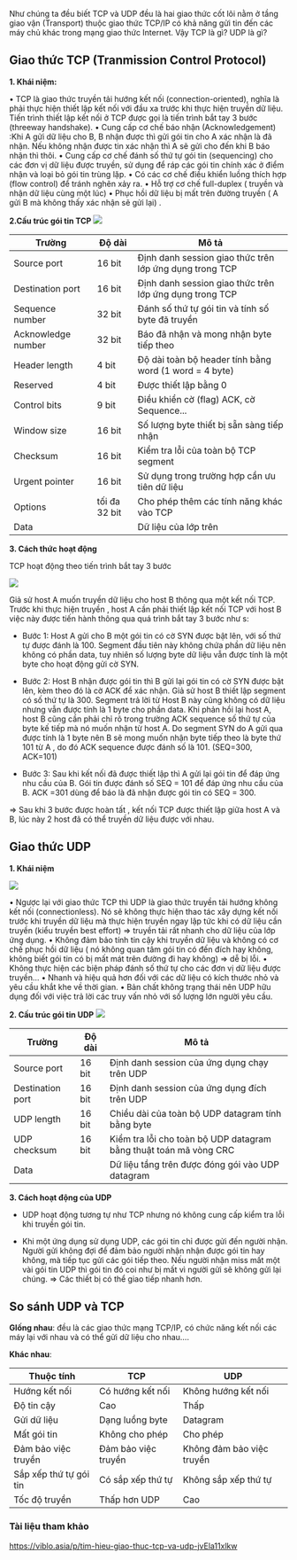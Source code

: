 Như chúng ta đều biết TCP và UDP đều là hai giao thức cốt lõi nằm ở tầng giao vận (Transport) thuộc giao thức TCP/IP có khả năng gửi tin đến các máy chủ khác trong mạng giao thức Internet. Vậy TCP là gì? UDP là gì?

## Giao thức TCP (Tranmission Control Protocol)
**1. Khái niệm:**

•	TCP là giao thức truyền tải hướng kết nối (connection-oriented), nghĩa là phải thực hiện thiết lập kết nối với đầu xa trước khi thực hiện truyền dữ liệu. Tiến trình thiết lập kết nối ở TCP được gọi là tiến trình bắt tay 3 bước (threeway handshake).
•	Cung cấp cơ chế báo nhận (Acknowledgement) :Khi A gửi dữ liệu cho B, B nhận được thì gửi gói tin cho A xác nhận là đã nhận. Nếu không nhận được tin xác nhận thì A sẽ gửi cho đến khi B báo nhận thì thôi.
•	Cung cấp cơ chế đánh số thứ tự gói tin (sequencing) cho các đơn vị dữ liệu được truyền, sử dụng để ráp các gói tin chính xác ở điểm nhận và loại bỏ gói tin trùng lặp.
•	Có các cơ chế điều khiển luồng thích hợp (flow control) để tránh nghẽn xảy ra.
•	Hỗ trợ cơ chế full-duplex ( truyền và nhận dữ liệu cùng một lúc)
•	Phục hồi dữ liệu bị mất trên đường truyền ( A gửi B mà không thấy xác nhận sẽ gửi lại) .

**2.Cấu trúc gói tin TCP**
![](https://images.viblo.asia/ca199b5e-2deb-42b0-ac36-33dbf30f3e20.png)

| Trường           | Độ dài       | Mô tả                                                     |
|------------------|--------------|-----------------------------------------------------------|
| Source port      | 16 bit       | Định danh session giao thức trên lớp ứng dụng trong TCP    |
| Destination port | 16 bit       | Định danh session giao thức trên lớp ứng dụng trong TCP    |
| Sequence number  | 32 bit       | Đánh số thứ tự gói tin và tính số byte đã truyền           |
| Acknowledge number | 32 bit      | Báo đã nhận và mong nhận byte tiếp theo                    |
| Header length    | 4 bit        | Độ dài toàn bộ header tính bằng word (1 word = 4 byte)     |
| Reserved         | 4 bit        | Được thiết lập bằng 0                                     |
| Control bits     | 9 bit        | Điều khiển cờ (flag) ACK, cờ Sequence...                   |
| Window size      | 16 bit       | Số lượng byte thiết bị sẵn sàng tiếp nhận                  |
| Checksum         | 16 bit       | Kiểm tra lỗi của toàn bộ TCP segment                       |
| Urgent pointer   | 16 bit       | Sử dụng trong trường hợp cần ưu tiên dữ liệu               |
| Options          | tối đa 32 bit | Cho phép thêm các tính năng khác vào TCP                   |
| Data             |              | Dữ liệu của lớp trên                                     |

**3. Cách thức hoạt động**

TCP hoạt động theo tiến trình bắt tay 3 bước

![](https://images.viblo.asia/a9965935-1470-4add-a99d-6556775e6619.png)

Giả sử host A muốn truyền dữ liệu cho host B thông qua một kết nối TCP. Trước khi thực hiện truyền , host A cần phải thiết lập kết nối TCP với host B việc này được tiến hành thông qua quá trình bắt tay 3 bước như s:

- Bước 1: Host A gửi cho B một gói tin có cờ SYN được bật lên, với số thứ tự được đánh là 100. Segment đầu tiên này không chứa phần dữ liệu nên không có phần data, tuy nhiên số lượng byte dữ liệu vẫn được tính là một byte cho hoạt động gửi cờ SYN.
- Bước 2: Host B nhận được gói tin thì B gửi lại gói tin có cờ SYN được bật lên, kèm theo đó là cờ ACK để xác nhận.
Giả sử host B thiết lập segment có số thứ tự là 300. Segment trả lời từ Host B này cũng không có dữ liệu nhưng vẫn được tính là 1 byte cho phần data. Khi phản hồi lại host A, host B cũng cần phải chỉ rõ trong trường ACK sequence số thứ tự của byte kế tiếp mà nó muốn nhận từ host A. Do segment SYN do A gửi qua được tính là 1 byte nên B sẽ mong muốn nhận byte tiếp theo là byte thứ 101 từ A , do đó ACK sequence được đánh số là 101. (SEQ=300, ACK=101)

- Bước 3: Sau khi kết nối đã được thiết lập thì A gửi lại gói tin để đáp ứng nhu cầu của B. Gói tin được đánh số SEQ = 101 để đáp ứng nhu cầu của B. ACK =301 dùng để báo là đã nhận được gói tin có SEQ = 300.

=> Sau khi 3 bước được hoàn tất , kết nối TCP được thiết lập giữa host A và B, lúc này 2 host đã có thể truyền dữ liệu được với nhau.

## Giao thức UDP

**1. Khái niệm**

![](https://encrypted-tbn0.gstatic.com/images?q=tbn:ANd9GcQr0n67zIDAGf0C9228SM2-HKWktHtetxZN5Q&usqp=CAU)

•	Ngược lại với giao thức TCP thì UDP là giao thức truyền tải hướng không kết nối (connectionless). Nó sẽ không thực hiện thao tác xây dựng kết nối trước khi truyền dữ liệu mà thực hiện truyền ngay lập tức khi có dữ liệu cần truyền (kiểu truyền best effort) => truyền tải rất nhanh cho dữ liệu của lớp ứng dụng.
•	Không đảm bảo tính tin cậy khi truyền dữ liệu và không có cơ chế phục hồi dữ liệu ( nó không quan tâm gói tin có đến đích hay không, không biết gói tin có bị mất mát trên đường đi hay không) => dễ bị lỗi.
•	Không thực hiện các biện pháp đánh số thứ tự cho các đơn vị dữ liệu được truyền…
•	Nhanh và hiệu quả hơn đối với các dữ liệu có kích thước nhỏ và yêu cầu khắt khe về thời gian.
•	Bản chất không trạng thái nên UDP hữu dụng đối với việc trả lời các truy vấn nhỏ với số lượng lớn người yêu cầu.

**2. Cấu trúc gói tin UDP**
![](https://images.viblo.asia/804e5295-cc37-49a4-9029-bac0b28402d3.png)

| Trường           | Độ dài  | Mô tả                                                                                 |
|------------------|---------|---------------------------------------------------------------------------------------|
| Source port      | 16 bit  | Định danh session của ứng dụng chạy trên UDP                                          |
| Destination port | 16 bit  | Định danh session của ứng dụng đích trên UDP                                          |
| UDP length       | 16 bit  | Chiều dài của toàn bộ UDP datagram tính bằng byte                                    |
| UDP checksum     | 16 bit  | Kiểm tra lỗi cho toàn bộ UDP datagram bằng thuật toán mã vòng CRC                    |
| Data             |         | Dữ liệu tầng trên được đóng gói vào UDP datagram                                      |

**3. Cách hoạt động của UDP**

- UDP hoạt động tương tự như TCP nhưng nó không cung cấp kiểm tra lỗi khi truyền gói tin.

- Khi một ứng dụng sử dụng UDP, các gói tin chỉ được gửi đến người nhận. Người gửi không đợi để đảm bảo người nhận nhận được gói tin hay không, mà tiếp tục gửi các gói tiếp theo. Nếu người nhận miss mất một vài gói tin UDP thì gói tin đó coi như bị mất vì người gửi sẽ không gửi lại chúng. => Các thiết bị có thể giao tiếp nhanh hơn.

## So sánh UDP và TCP

**GIống nhau**: đều là các giao thức mạng TCP/IP, có chức năng kết nối các máy lại với nhau và có thể gửi dữ liệu cho nhau….

**Khác nhau**:

| Thuộc tính             | TCP                   | UDP                        |
|------------------------|-----------------------|----------------------------|
| Hướng kết nối          | Có hướng kết nối       | Không hướng kết nối        |
| Độ tin cậy             | Cao                   | Thấp                       |
| Gửi dữ liệu            | Dạng luồng byte       | Datagram                   |
| Mất gói tin             | Không cho phép        | Cho phép                   |
| Đảm bảo việc truyền     | Đảm bảo việc truyền    | Không đảm bảo việc truyền  |
| Sắp xếp thứ tự gói tin | Có sắp xếp thứ tự     | Không sắp xếp thứ tự       |
| Tốc độ truyền          | Thấp hơn UDP          | Cao                        |

### Tài liệu tham khảo
https://viblo.asia/p/tim-hieu-giao-thuc-tcp-va-udp-jvEla11xlkw






